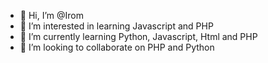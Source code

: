 - 👋 Hi, I’m @Irom
- 👀 I’m interested in learning Javascript and PHP
- 🌱 I’m currently learning Python, Javascript, Html and PHP
- 💞️ I’m looking to collaborate on PHP and Python
